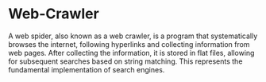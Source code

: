 # Web-Crawler
A web spider, also known as a web crawler, is a program that systematically browses the internet, following hyperlinks and collecting information from web pages. After collecting the information, it is stored in flat files, allowing for subsequent searches based on string matching. This represents the fundamental implementation of search engines.
